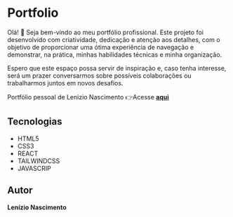 # Portfolio
Olá! 👋 Seja bem-vindo ao meu portfólio profissional.
Este projeto foi desenvolvido com criatividade, dedicação e atenção aos detalhes, com o objetivo de proporcionar uma ótima experiência de navegação e demonstrar, na prática, minhas habilidades técnicas e minha organização.

Espero que este espaço possa servir de inspiração e, caso tenha interesse, será um prazer conversarmos sobre possíveis colaborações ou trabalharmos juntos em novos desafios.

Portfólio pessoal de Lenizio Nascimento
👉Acesse **[aqui](https://portfolio-lenizionascimento.vercel.app/)**

## Tecnologias

- HTML5
- CSS3
- REACT
- TAILWINDCSS
- JAVASCRIP

## Autor

**Lenízio Nascimento**